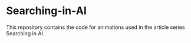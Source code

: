 # Searching-in-AI
This repository contains the code for animations used in the article series Searching in AI.
